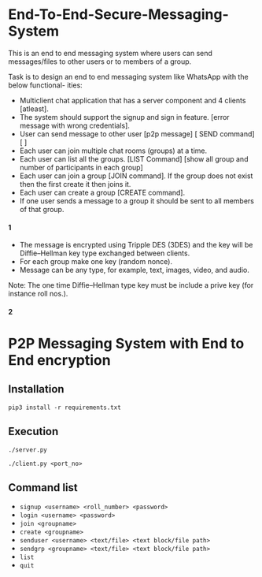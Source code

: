 # End-To-End-Secure-Messaging-System
This is an end to end messaging system where users can send messages/files to other users or to members of a group. 

Task is to design an end to end messaging system like WhatsApp with the below functional-
ities:

- Multiclient chat application that has a server component and 4 clients [atleast].
- The system should support the signup and sign in feature. [error message with wrong credentials].
- User can send message to other user [p2p message] [ SEND command] [<SEND><USERNAME>
    <MESSAGE>]
- Each user can join multiple chat rooms (groups) at a time.
- Each user can list all the groups. [LIST Command] [show all group and number of participants in
    each group]
- Each user can join a group [JOIN command]. If the group does not exist then the first create it then
    joins it.
- Each user can create a group [CREATE command].
- If one user sends a message to a group it should be sent to all members of that group.

#### 1


- The message is encrypted using Tripple DES (3DES) and the key will be Diffie–Hellman key type
    exchanged between clients.
- For each group make one key (random nonce).
- Message can be any type, for example, text, images, video, and audio.

Note: The one time Diffie–Hellman type key must be include a prive key (for instance roll nos.).


#### 2



# P2P Messaging System with End to End encryption

## Installation

`pip3 install -r requirements.txt`

## Execution

`./server.py`

`./client.py <port_no>`

## Command list

- `signup <username> <roll_number> <password>`
- `login <username> <password>`
- `join <groupname>`
- `create <groupname>`
- `senduser <username> <text/file> <text block/file path>`
- `sendgrp <groupname> <text/file> <text block/file path>`
- `list`
- `quit`
